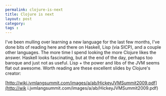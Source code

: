 ```yaml
---
permalink: clojure-is-next
title: Clojure is next
layout: post
category: 
tags : 
---
```





I've been mulling over learning a new language for the last few months, I've
done bits of reading here and there on Haskell, Lisp (via SICP), and a couple
other languages. The more time I spend looking the more Clojure likes the
answer. Haskell looks fascinating, but at the end of the day, perhaps too
baroque and just not as useful. Lisp + the power and libs of the JVM seems
flat out awesome. Worth reading are these excellent slides by Clojure's
creator:

[http://wiki.jvmlangsummit.com/images/a/ab/HickeyJVMSummit2009.pdf](http://wik
i.jvmlangsummit.com/images/a/ab/HickeyJVMSummit2009.pdf)

